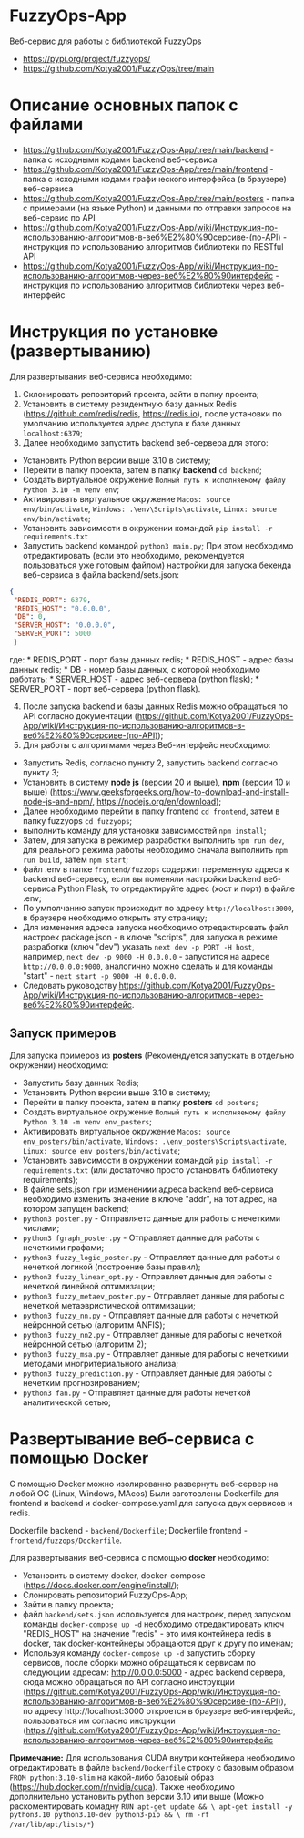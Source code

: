 # FuzzyOps-App
Веб-сервис для работы c библиотекой FuzzyOps

 * https://pypi.org/project/fuzzyops/
 * https://github.com/Kotya2001/FuzzyOps/tree/main

# Описание основных папок с файлами

 * https://github.com/Kotya2001/FuzzyOps-App/tree/main/backend - папка с исходными кодами backend веб-сервиса
 * https://github.com/Kotya2001/FuzzyOps-App/tree/main/frontend - папка с исходными кодами графического интерфейса (в браузере) веб-сервиса
 * https://github.com/Kotya2001/FuzzyOps-App/tree/main/posters - папка с примерами (на языке Python) и данными по отправки запросов на веб-сервис по API
 * https://github.com/Kotya2001/FuzzyOps-App/wiki/Инструкция-по-использованию-алгоритмов-в-веб%E2%80%90серсиве-(по-API) - инструкция по использованию алгоритмов библиотеки по RESTful API
 * https://github.com/Kotya2001/FuzzyOps-App/wiki/Инструкция-по-использованию-алгоритмов-через-веб%E2%80%90интерфейс - инструкция по использованию алгоритмов библиотеки через веб-интерфейс

# Инструкция по установке (развертыванию)

Для развертывания веб-сервиса необходимо:

 1. Склонировать репозиторий проекта, зайти в папку проекта;
 2. Установить в систему резидентную базу данных Redis (https://github.com/redis/redis, https://redis.io), после установки по умолчанию используется адрес доступа к базе данных `localhost:6379`;
 3. Далее необходимо запустить backend веб-сервера для этого:
  * Установить Python версии выше 3.10 в систему;
  * Перейти в папку проекта, затем в папку **backend** ```cd backend```;
  * Создать виртуальное окружение `Полный путь к исполняемому файлу Python 3.10 -m venv env`;
  * Активировать виртуальное окружение `Macos: source env/bin/activate`, `Windows: .\env\Scripts\activate`, `Linux: source env/bin/activate`;
  * Установить зависимости в окружении командой  `pip install -r requirements.txt`
  * Запустить backend командой `python3 main.py`;
  При этом необходимо отредактировать (если это необходимо, рекомендуется пользоваться уже готовым файлом) настройки для запуска бекенда веб-сервиса в файла backend/sets.json:
   
   ```json
   {
	"REDIS_PORT": 6379,
	"REDIS_HOST": "0.0.0.0",
	"DB": 0,
	"SERVER_HOST": "0.0.0.0",
	"SERVER_PORT": 5000
	}
   ```

   где:
    * REDIS_PORT - порт базы данных redis;
	 * REDIS_HOST - адрес базы данных redis;
	 * DB - номер базы данных, с которой необходимо работать;
	 * SERVER_HOST - адрес веб-сервера (python flask);
	 * SERVER_PORT - порт веб-сервера (python flask).

4. После запуска backend и базы данных Redis можно обращаться по API согласно документации (https://github.com/Kotya2001/FuzzyOps-App/wiki/Инструкция-по-использованию-алгоритмов-в-веб%E2%80%90серсиве-(по-API));
5. Для работы с алгоритмами через Веб-интерфейс необходимо:
  * Запустить Redis, согласно пункту 2, запустить backend согласно пункту 3;
  * Установить в систему **node js** (версии 20 и выше), **npm** (версии 10 и выше) (https://www.geeksforgeeks.org/how-to-download-and-install-node-js-and-npm/, https://nodejs.org/en/download);
  * Далее необходимо перейти в папку frontend `cd frontend`, затем в папку fuzzyops `cd fuzzyops`;
  * выполнить команду для установки зависимостей `npm install`;
  * Затем, для запуска в режимер разработки выполнить `npm run dev`, для реального режима работы необходимо сначала выполнить `npm run build`, затем `npm start`;
  * файл .env в папке `frontend/fuzzops` содержит переменную адреса к backend веб-сервесу, если вы поменяли настройки backend веб-сервиса Python Flask, то отредактируйте адрес (хост и порт) в файле .env;
  * По умполчанию запуск происходит по адресу `http://localhost:3000`, в браузере необходимо открыть эту страницу;
  * Для изменения адреса запуска необходимо отредактировать файл настроек package.json - в ключе "scripts", для запуска в режиме разработки (ключ "dev") указать `next dev -p PORT -H host`, например,
  `next dev -p 9000 -H 0.0.0.0` - запуститcя на адресе `http://0.0.0.0:9000`, аналогично можно сделать и для команды "start" - `next start -p 9000 -H 0.0.0.0`. 
  * Следовать руководству https://github.com/Kotya2001/FuzzyOps-App/wiki/Инструкция-по-использованию-алгоритмов-через-веб%E2%80%90интерфейс.



## Запуск примеров

Для запуска примеров из **posters** (Рекомендуется запускать в отдельно окружении) необходимо:
  * Запустить базу данных Redis;
  * Установить Python версии выше 3.10 в систему;
  * Перейти в папку проекта, затем в папку **posters** ```cd posters```;
  * Создать виртуальное окружение `Полный путь к исполняемому файлу Python 3.10 -m venv env_posters`;
  * Активировать виртуальное окружение `Macos: source env_posters/bin/activate`, `Windows: .\env_posters\Scripts\activate`, `Linux: source env_posters/bin/activate`;
  * Установить зависимости в окружении командой  `pip install -r requirements.txt` (или достаточно просто установить библиотеку requirements);
  * В файле sets.json при изменениии адреса backend веб-сервиса необходимо изменить значение в ключе "addr", на тот адрес, на котором запущен backend;
  * `python3 poster.py` - Отправляетс данные для работы с нечеткими числами;
  * `python3 fgraph_poster.py` - Отправляет данные для работы с нечеткими графами;
  * `python3 fuzzy_logic_poster.py` - Отправляет данные для работы с нечеткой логикой (построение базы правил);
  * `python3 fuzzy_linear_opt.py` - Отправляет данные для работы с нечеткой линейной оптимизации;
  * `python3 fuzzy_metaev_poster.py` - Отправляет данные для работы с нечеткой метаэвристической оптимизации;
  * `python3 fuzzy_nn.py` - Отправляет данные для работы с нечеткой нейронной сетью (алгоритм ANFIS);
  * `python3 fuzzy_nn2.py` - Отправляет данные для работы с нечеткой нейронной сетью (алгоритм 2);
  * `python3 fuzzy_msa.py` - Отправляет данные для работы с нечеткими методами многритериального анализа;
  * `python3 fuzzy_prediction.py` - Отправляет данные для работы с нечетким прогнозированием;
  * `python3 fan.py` - Отправляет данные для работы нечеткой аналитической сетью;


# Развертывание веб-сервиса с помощью Docker

С помощью Docker можно изолированно развернуть веб-сервер на любой ОС (Linux, Windows, MAcos)
Были заготовлены Dockerfile для frontend и backend и docker-compose.yaml для запуска двух сервисов и redis.

Dockerfile backend - `backend/Dockerfile`;
Dockerfile frontend - `frontend/fuzzops/Dockerfile`.

Для развертывания веб-сервиса с помощью **docker** необходимо:
 * Установить в систему docker, docker-compose (https://docs.docker.com/engine/install/);
 * Слонировать репозиторий FuzzyOps-App;
 * Зайти в папку проекта;
 * файл `backend/sets.json` используется для настроек, перед запуском команды `docker-compose up -d` необходимо отредактировать ключ "REDIS_HOST" на значение "redis" - это имя контейнера redis в docker, так docker-контейнеры обращаются друг к другу по именам;
 * Используя команду `docker-compose up -d` запустить сборку сервисов, после сборки можно обращаться к сервисам по следующим адресам: http://0.0.0.0:5000 - адрес backend сервера, сюда можно обращаться по API согласно инструкции (https://github.com/Kotya2001/FuzzyOps-App/wiki/Инструкция-по-использованию-алгоритмов-в-веб%E2%80%90серсиве-(по-API)), по адресу http://localhost:3000 откроется в браузере веб-интерфейс, пользоваться им согласно инструкции (https://github.com/Kotya2001/FuzzyOps-App/wiki/Инструкция-по-использованию-алгоритмов-через-веб%E2%80%90интерфейс
 
**Примечание:** Для использования CUDA внутри контейнера необходимо отредактировать в файле `backend/Dockerfile` строку с базовым образом `FROM python:3.10-slim` на какой-либо базовый образ (https://hub.docker.com/r/nvidia/cuda). 
Также необходимо дополнительно установить python версии 3.10 или выше (Можно раскоментировать комадну 
`RUN apt-get update && \
	apt-get install -y python3.10 python3.10-dev python3-pip && \
	rm -rf /var/lib/apt/lists/*`)
